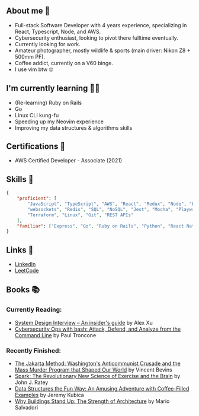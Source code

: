 ## About me 👋
- Full-stack Software Developer with 4 years experience, specializing in React, Typescript, Node, and AWS.
- Cybersecurity enthusiast, looking to pivot there fulltime eventually.
- Currently looking for work.
- Amateur photographer, mostly wildlife & sports (main driver: Nikon Z8 + 500mm PF).
- Coffee addict, currently on a V60 binge.
- I use vim btw 🤓

## I'm currently learning 🧑‍🎓
- (Re-learning) Ruby on Rails
- Go
- Linux CLI kung-fu
- Speeding up my Neovim experience
- Improving my data structures & algorithms skills

## Certifications 📜
- AWS Certified Developer - Associate (2021)

## Skills 🤺
```JSON
{
    "proficient": [
        "JavaScript", "TypeScript", "AWS", "React", "Redux", "Node", "Hapi",
        "websockets", "Redis", "SQL", "NoSQL", "Jest", "Mocha", "Playwright", "Docker",
        "Terraform", "Linux", "Git", "REST APIs"
    ],
    "familiar": ["Express", "Go", "Ruby on Rails", "Python", "React Native", "GraphQL"]
}
```

## Links 🔗
- [LinkedIn](https://www.linkedin.com/in/ziggyshea/)
- [LeetCode](https://leetcode.com/zigzter/)

## Books 📚
### Currently Reading:
<!-- GOODREADS-LIST:START -->
- [System Design Interview – An insider's guide](https://www.goodreads.com/review/show/6050825811?utm_medium=api&utm_source=rss) by Alex Xu
- [Cybersecurity Ops with bash: Attack, Defend, and Analyze from the Command Line](https://www.goodreads.com/review/show/6042086529?utm_medium=api&utm_source=rss) by Paul Troncone
<!-- GOODREADS-LIST:END -->
### Recently Finished:
<!-- GOODREADS-FINISHED:START -->
- [The Jakarta Method: Washington's Anticommunist Crusade and the Mass Murder Program that Shaped Our World](https://www.goodreads.com/review/show/6123456739?utm_medium=api&utm_source=rss) by Vincent Bevins
- [Spark: The Revolutionary New Science of Exercise and the Brain](https://www.goodreads.com/review/show/5675454309?utm_medium=api&utm_source=rss) by John J. Ratey
- [Data Structures the Fun Way: An Amusing Adventure with Coffee-Filled Examples](https://www.goodreads.com/review/show/6001335263?utm_medium=api&utm_source=rss) by Jeremy Kubica
- [Why Buildings Stand Up: The Strength of Architecture](https://www.goodreads.com/review/show/5586843604?utm_medium=api&utm_source=rss) by Mario Salvadori
<!-- GOODREADS-FINISHED:END -->
